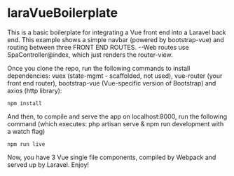# laraVueBoilerplate
This is a basic boilerplate for integrating a Vue front end into a Laravel back end. This example shows a simple navbar (powered by bootstrap-vue) and routing between three FRONT END ROUTES. --Web routes use SpaController@index, which just renders the router-view.

Once you clone the repo, run the following commands to install dependencies: vuex (state-mgmt - scaffolded, not used), vue-router (your front end router), bootstrap-vue (Vue-specific version of Bootstrap) and axios (http library):

```
npm install
``` 

And then, to compile and serve the app on localhost:8000, run the following command (which executes: php artisan serve & npm run development with a watch flag)

```
npm run live
``` 

Now, you have 3 Vue single file components, compiled by Webpack and served up by Laravel.  Enjoy!
